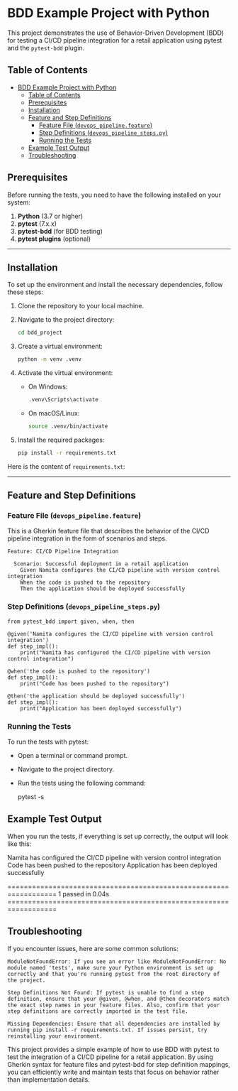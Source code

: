# BDD Example Project with Python

This project demonstrates the use of Behavior-Driven Development (BDD) for testing a CI/CD pipeline integration for a retail application using pytest and the `pytest-bdd` plugin.

## Table of Contents

- [BDD Example Project with Python](#bdd-example-project-with-python)
  - [Table of Contents](#table-of-contents)
  - [Prerequisites](#prerequisites)
  - [Installation](#installation)
  - [Feature and Step Definitions](#feature-and-step-definitions)
    - [Feature File (`devops_pipeline.feature`)](#feature-file-devops_pipelinefeature)
    - [Step Definitions (`devops_pipeline_steps.py`)](#step-definitions-devops_pipeline_stepspy)
    - [Running the Tests](#running-the-tests)
  - [Example Test Output](#example-test-output)
  - [Troubleshooting](#troubleshooting)

## Prerequisites

Before running the tests, you need to have the following installed on your system:

1. **Python** (3.7 or higher)
2. **pytest** (7.x.x)
3. **pytest-bdd** (for BDD testing)
4. **pytest plugins** (optional)

---

## Installation

To set up the environment and install the necessary dependencies, follow these steps:

1. Clone the repository to your local machine.
2. Navigate to the project directory:

    ```bash
    cd bdd_project
    ```

3. Create a virtual environment:

    ```bash
    python -m venv .venv
    ```

4. Activate the virtual environment:
    - On Windows:

        ```bash
        .venv\Scripts\activate
        ```

    - On macOS/Linux:

        ```bash
        source .venv/bin/activate
        ```

5. Install the required packages:

    ```bash
    pip install -r requirements.txt
    ```

Here is the content of `requirements.txt`:

---

## Feature and Step Definitions

### Feature File (`devops_pipeline.feature`)

This is a Gherkin feature file that describes the behavior of the CI/CD pipeline integration in the form of scenarios and steps.

```gherkin
Feature: CI/CD Pipeline Integration

  Scenario: Successful deployment in a retail application
    Given Namita configures the CI/CD pipeline with version control integration
    When the code is pushed to the repository
    Then the application should be deployed successfully
```

### Step Definitions (`devops_pipeline_steps.py`)

```gherkin
from pytest_bdd import given, when, then

@given('Namita configures the CI/CD pipeline with version control integration')
def step_impl():
    print("Namita has configured the CI/CD pipeline with version control integration")

@when('the code is pushed to the repository')
def step_impl():
    print("Code has been pushed to the repository")

@then('the application should be deployed successfully')
def step_impl():
    print("Application has been deployed successfully")
```

### Running the Tests

To run the tests with pytest:

- Open a terminal or command prompt.

- Navigate to the project directory.

- Run the tests using the following command:

  pytest -s

## Example Test Output

When you run the tests, if everything is set up correctly, the output will look like this:

Namita has configured the CI/CD pipeline with version control integration
Code has been pushed to the repository
Application has been deployed successfully

================================================================== 1 passed in 0.04s ==================================================================

## Troubleshooting

If you encounter issues, here are some common solutions:

```gherkin
ModuleNotFoundError: If you see an error like ModuleNotFoundError: No module named 'tests', make sure your Python environment is set up correctly and that you're running pytest from the root directory of the project.

Step Definitions Not Found: If pytest is unable to find a step definition, ensure that your @given, @when, and @then decorators match the exact step names in your feature files. Also, confirm that your step definitions are correctly imported in the test file.

Missing Dependencies: Ensure that all dependencies are installed by running pip install -r requirements.txt. If issues persist, try reinstalling your environment.
```

This project provides a simple example of how to use BDD with pytest to test the integration of a CI/CD pipeline for a retail application. By using Gherkin syntax for feature files and pytest-bdd for step definition mappings, you can efficiently write and maintain tests that focus on behavior rather than implementation details.
